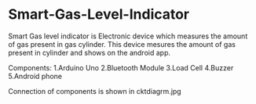 # Smart-Gas-Level-Indicator
Smart Gas level indicator is Electronic device which measures the amount of gas present in gas cylinder.
This device mesures the amount of gas present in cylinder and shows on the android app.


Components:
1.Arduino Uno
2.Bluetooth Module
3.Load Cell
4.Buzzer
5.Android phone








Connection of components is shown in cktdiagrm.jpg
